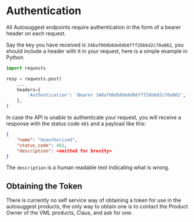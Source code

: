 Authentication
==============

All Autosuggest endpoints require authentication in the form of a bearer header on each request.

Say the key you have received is `348af00db8de0db6fff26b6d2c70a862`, you should include a header with it in your request, here is a simple example in Python

```python
import requests

resp = requests.post(
    ...
    headers={
        'Authentication': 'Bearer 348af00db8de0db6fff26b6d2c70a862',
    },
)
```

In case the API is unable to authenticate your request, you will receive a response with the status code `401` and a payload like this:

```json
{
    "name": "Unauthorized",
    "status_code": 401,
    "description": <omitted for brevity>
}
```
The `description` is a human readable text indicating what is wrong.

Obtaining the Token
-------------------

There is currently no self service way of obtaining a token for use in the autosuggest products, the only way to obtain one is to contact the Product Owner of the VML products, Claus, and ask for one.
